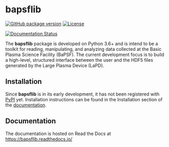 # bapsflib

[![GitHub package version](https://img.shields.io/badge/version-v0.1.3.dev5-blue.svg)](./bapsflib/__init__.py)
[![License](https://img.shields.io/badge/License-BSD%203--Clause-blue.svg)](./LICENSES/LICENSE.txt)

[![Documentation Status](https://readthedocs.org/projects/bapsflib/badge/?version=0.1.3.dev5)](https://bapsflib.readthedocs.io/en/0.1.3.dev5/?badge=0.1.3.dev5)

The **bapsflib** package is developed on Python 3.6+ and is intend to 
be a toolkit for reading, manipulating, and analyzing data collected at 
the Basic Plasma Science Facility (BaPSF). The current development 
focus is to build a high-level, structured interface between the user 
and the HDF5 files generated by the Large Plasma Device (LaPD).

## Installation

Since **bapsflib** is in its early development, it has not been 
registered with [PyPI](https://pypi.org/) yet.  Installation 
instructions can be found in the Installation section of the 
[documentation](https://bapsflib.readthedocs.io/).

## Documentation

The documentation is hosted on Read the Docs at 
https://bapsflib.readthedocs.io/